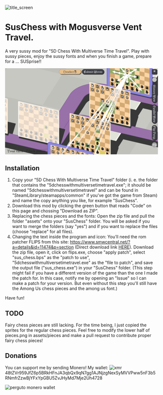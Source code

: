 ![title_screen](https://user-images.githubusercontent.com/103294508/176332411-633d829a-10e6-41fc-96fa-40f97915cfe1.png)
# SusChess with Mogusverse Vent Travel.
A very sussy mod for "5D Chess With Multiverse Time Travel". Play with sussy pieces, enjoy the sussy fonts and when you finish a game, prepare for a ... SUSprise!!

![opening](screenshots/opening.png)

## Installation

1. Copy your "5D Chess With Multiverse Time Travel" folder (i. e. the folder that contains the "5dchesswithmultiversetimetravel.exe"; it should be named "5dchesswithmultiversetimetravel" and can be found in "SteamLibrary/steamapps/common" if you've got the game from Steam) and name the copy anything you like, for example "SusChess".
2. Download this mod by clicking the green button that reads "Code" on this page and chossing "Download as ZIP".
3. Replacing the chess pieces and the fonts: Open the zip file and pull the folder "assets" onto your "SusChess" folder. You will be asked if you want to merge the folders (say "yes") and if you want to replace the files (choose "replace" for all files).
4. Changing the text inside the program and icon: You'll need the rom patcher FLIPS from this site: https://www.smwcentral.net/?a=details&id=11474&p=section (Direct download link [HERE](https://dl.smwcentral.net/11474/floating.zip)).
Download the zip file, open it, click on flips.exe, choose "apply patch", select "sus_chess.bps" as the "patch to use", "5dchesswithmultiversetimetravel.exe" as the "file to patch", and save the output file ("sus_chess.exe") in your "SusChess" folder. (This step might fail if you have a different version of the game than the one I made the patch for. In this case, notify me by opening an "Issue" so I can make a patch for your version. But even without this step you'll still have the Among Us chess pieces and the among us font.)

Have fun!

## TODO

Fairy chess pieces are still lacking. For the time being, I just copied the sprites for the regular chess pieces. Feel free to modify the lower half of pieces.png in assets/pieces and make a pull request to contribute proper fairy chess pieces!

## Donations

You can support me by sending Monero! My wallet: 
![xmr](https://user-images.githubusercontent.com/103294508/176575408-ca67a932-593e-4ce9-91a2-a092f6a4d4cd.svg) 48tZVr959JfZ6p5BRkHFnJA3qbQx9qN7gg1AJNjzgNexSyMVVPww5nF3b5RNmfrZzwBjYFxYpGBU5ZvJHyMd7Mje2Uh4728


![perguto monero wallet](https://user-images.githubusercontent.com/103294508/176571307-a7b928be-b67f-41fc-a82c-0898e2fbfa44.png)
